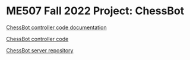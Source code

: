 # ME507 Fall 2022 Project: ChessBot

[ChessBot controller code documentation](https://dyruiz131.github.io/me507_Term_Project/)

[ChessBot controller code](https://github.com/Dyruiz131/me507_Term_Project/tree/main/Chessbot)

[ChessBot server repository](https://github.com/sam-hud/ME507-ChessBotServer)
